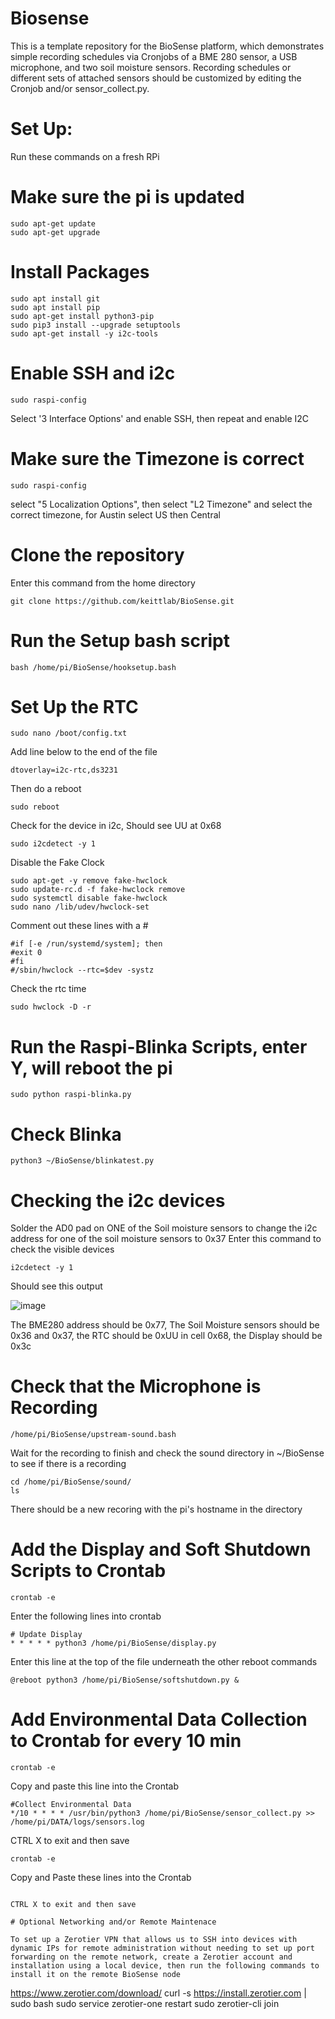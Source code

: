 # Biosense
This is a template repository for the BioSense platform, which demonstrates simple recording schedules via Cronjobs of a BME 280 sensor, a USB microphone, and two soil moisture sensors. Recording schedules or different sets of attached sensors should be customized by editing the Cronjob and/or sensor_collect.py.

# Set Up:
Run these commands on a fresh RPi

# Make sure the pi is updated
```
sudo apt-get update 
sudo apt-get upgrade
```
# Install Packages
```
sudo apt install git
sudo apt install pip
sudo apt-get install python3-pip
sudo pip3 install --upgrade setuptools
sudo apt-get install -y i2c-tools
```
# Enable SSH and i2c
```
sudo raspi-config
```
Select '3 Interface Options' and enable SSH, then repeat and enable I2C

# Make sure the Timezone is correct
```
sudo raspi-config
```
select "5 Localization Options", then select "L2 Timezone" and select the correct timezone, for Austin select US then Central

# Clone the repository
Enter this command from the home directory
```
git clone https://github.com/keittlab/BioSense.git
```
# Run the Setup bash script
```
bash /home/pi/BioSense/hooksetup.bash
```
# Set Up the RTC
```
sudo nano /boot/config.txt
```
Add line below to the end of the file
```
dtoverlay=i2c-rtc,ds3231
```
Then do a reboot
```
sudo reboot
```
Check for the device in i2c, 
Should see UU at 0x68
```
sudo i2cdetect -y 1
```
Disable the Fake Clock
```
sudo apt-get -y remove fake-hwclock
sudo update-rc.d -f fake-hwclock remove
sudo systemctl disable fake-hwclock
sudo nano /lib/udev/hwclock-set
```
Comment out these lines with a #
```
#if [-e /run/systemd/system]; then
#exit 0
#fi
#/sbin/hwclock --rtc=$dev -systz
```
Check the rtc time
```
sudo hwclock -D -r
```
# Run the Raspi-Blinka Scripts, enter Y, will reboot the pi
```
sudo python raspi-blinka.py
```
# Check Blinka
```
python3 ~/BioSense/blinkatest.py
```
# Checking the i2c devices  
Solder the AD0 pad on ONE of the Soil moisture sensors to change the i2c address for one of the soil moisture sensors to 0x37
Enter this command to check the visible devices
```
i2cdetect -y 1
```
Should see this output

![image](https://user-images.githubusercontent.com/45701166/195462601-e89c3723-71dc-4676-90ad-39358cb91333.png)

The BME280 address should be 0x77, The Soil Moisture sensors should be 0x36 and 0x37, the RTC should be 0xUU in cell 0x68, the Display should be 0x3c
# Check that the Microphone is Recording
```
/home/pi/BioSense/upstream-sound.bash
```
Wait for the recording to finish and check the sound directory in ~/BioSense to see if there is a recording
```
cd /home/pi/BioSense/sound/
ls
```
There should be a new recoring with the pi's hostname in the directory 

# Add the Display and Soft Shutdown Scripts to Crontab 
```
crontab -e
```
Enter the following lines into crontab
```
# Update Display
* * * * * python3 /home/pi/BioSense/display.py
```
Enter this line at the top of the file underneath the other reboot commands
```
@reboot python3 /home/pi/BioSense/softshutdown.py &
```

# Add Environmental Data Collection to Crontab for every 10 min
```
crontab -e
```
Copy and paste this line into the Crontab
```
#Collect Environmental Data
*/10 * * * * /usr/bin/python3 /home/pi/BioSense/sensor_collect.py >> /home/pi/DATA/logs/sensors.log
```
CTRL X to exit and then save

```
crontab -e
```
Copy and Paste these lines into the Crontab
```

CTRL X to exit and then save

# Optional Networking and/or Remote Maintenace

To set up a Zerotier VPN that allows us to SSH into devices with dynamic IPs for remote administration without needing to set up port forwarding on the remote network, create a Zerotier account and installation using a local device, then run the following commands to install it on the remote BioSense node
```
https://www.zerotier.com/download/
curl -s https://install.zerotier.com | sudo bash
sudo service zerotier-one restart
sudo zerotier-cli join <network id>
```

